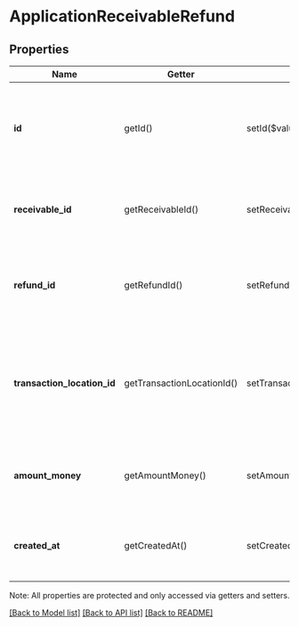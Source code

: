 # ApplicationReceivableRefund

## Properties
Name | Getter | Setter | Type | Description | Notes
------------ | ------------- | ------------- | ------------- | ------------- | -------------
**id** | getId() | setId($value) | **string** | The receivable refund&#39;s unique ID, issued by Square payments servers. | 
**receivable_id** | getReceivableId() | setReceivableId($value) | **string** | The ID of the receivable that the refund was applied to. | 
**refund_id** | getRefundId() | setRefundId($value) | **string** | The ID of the refund that is associated to this receivable refund. | 
**transaction_location_id** | getTransactionLocationId() | setTransactionLocationId($value) | **string** | The ID of the location that created the receivable. This is the location ID on the associated transaction. | 
**amount_money** | getAmountMoney() | setAmountMoney($value) | [**\SquareConnect\Model\Money**](Money.md) | The amount of the refund. This will always be non-negative. | 
**created_at** | getCreatedAt() | setCreatedAt($value) | **string** | The time when the refund was created, in RFC 3339 format. | [optional] 

Note: All properties are protected and only accessed via getters and setters.

[[Back to Model list]](../../README.md#documentation-for-models) [[Back to API list]](../../README.md#documentation-for-api-endpoints) [[Back to README]](../../README.md)

